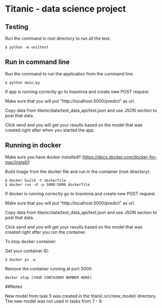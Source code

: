 # Titanic - data science project 

## Testing

Run the command in root directory to run all the test:

```
$ python -m unittest
```

## Run in command line

Run the command to run the application from the command line:
```
$ python main.py
```
If app is running correctly go to Insomnia and create new POST request.

Make sure that you will put "http://localhost:5000/predict" as url.

Copy data from titanic/data/test_data_api/test.json and use JSON section to post that data.

Click send and you will get your results based on the model that was created right after when you started the app.


## Running in docker

Make sure you have docker installed!! (https://docs.docker.com/docker-for-mac/install/)

Build image from the docker file and run in the container (root directory):

```
$ docker build -t dockerfile .
$ docker run -d -p 5000:5000 dockerfile
```

If docker is running correctly go to Insomnia and create new POST request.

Make sure that you will put "http://localhost:5000/predict" as url.

Copy data from titanic/data/test_data_api/test.json and use JSON section to post that data.

Click send and you will get your results based on the model that was created right after you run the container.

To stop docker container:

Get your container ID:
```
$ docker ps -a
```
Remove the container running at port 5000:

```
docker stop [YOUR CONTAINER NUMBER HERE]
```


##Notes

New model from task 5 was created in the titanic.src/new_model/ directory.
The new model was not used in tasks from 7 - 9.

